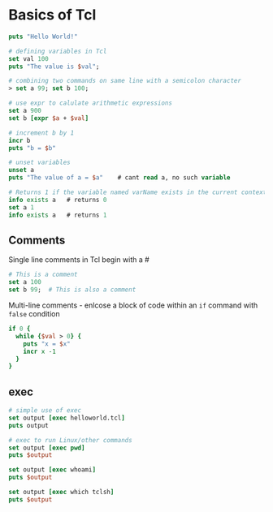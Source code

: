 # Basics of Tcl

```Tcl
puts "Hello World!"

# defining variables in Tcl
set val 100
puts "The value is $val";

# combining two commands on same line with a semicolon character
> set a 99; set b 100;

# use expr to calulate arithmetic expressions
set a 900
set b [expr $a + $val]

# increment b by 1
incr b
puts "b = $b"

# unset variables
unset a
puts "The value of a = $a"    # cant read a, no such variable

# Returns 1 if the variable named varName exists in the current context 
info exists a   # returns 0
set a 1
info exists a   # returns 1
```

## Comments

Single line comments in Tcl begin with a #

```Tcl
# This is a comment
set a 100
set b 99;  # This is also a comment
```

Multi-line comments - enlcose a block of code within an ``if`` command with ``false`` condition

```Tcl
if 0 {
  while {$val > 0} {
    puts "x = $x"
    incr x -1
  }
}
```

## exec 

```Tcl
# simple use of exec
set output [exec helloworld.tcl]
puts output

# exec to run Linux/other commands
set output [exec pwd]
puts $output

set output [exec whoami]
puts $output

set output [exec which tclsh]
puts $output
```
